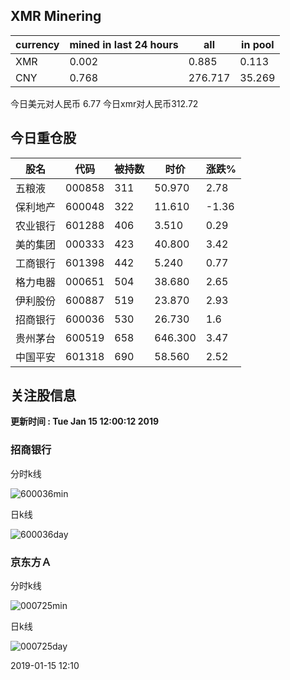 ## XMR Minering

|currency|mined in last 24 hours|all|in pool|
|---|---|---|---|
|XMR|0.002|0.885|0.113|
|CNY|0.768|276.717|35.269|

今日美元对人民币 6.77	今日xmr对人民币312.72


## 今日重仓股 

|股名|代码|被持数|时价|涨跌%|
|---|---|---|---|---|
|五粮液|000858|311|50.970|2.78|
|保利地产|600048|322|11.610|-1.36|
|农业银行|601288|406|3.510|0.29|
|美的集团|000333|423|40.800|3.42|
|工商银行|601398|442|5.240|0.77|
|格力电器|000651|504|38.680|2.65|
|伊利股份|600887|519|23.870|2.93|
|招商银行|600036|530|26.730|1.6|
|贵州茅台|600519|658|646.300|3.47|
|中国平安|601318|690|58.560|2.52|

## 关注股信息
**更新时间 : Tue Jan 15 12:00:12 2019**
### 招商银行 
分时k线

![600036min](http://image.sinajs.cn/newchart/min/n/sh600036.gif)

日k线

![600036day](http://image.sinajs.cn/newchart/daily/n/sh600036.gif)

### 京东方Ａ 
分时k线

![000725min](http://image.sinajs.cn/newchart/min/n/sz000725.gif)

日k线

![000725day](http://image.sinajs.cn/newchart/daily/n/sz000725.gif)

2019-01-15 12:10